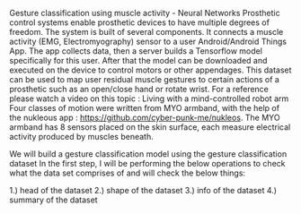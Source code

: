 Gesture classification using muscle activity - Neural Networks
Prosthetic control systems enable prosthetic devices to have multiple degrees of freedom. The system is built of several components. It connects a muscle activity (EMG, Electromyography) sensor to a user Android/Android Things App. The app collects data, then a server builds a Tensorflow model specifically for this user. After that the model can be downloaded and executed on the device to control motors or other appendages.
This dataset can be used to map user residual muscle gestures to certain actions of a prosthetic such as an open/close hand or rotate wrist.
For a reference please watch a video on this topic : Living with a mind-controlled robot arm
Four classes of motion were written from MYO armband,
with the help of the nukleous app : https://github.com/cyber-punk-me/nukleos.
The MYO armband has 8 sensors placed on the skin surface, each measure electrical activity produced by muscles beneath.

We will build a gesture classification model using the gesture classification dataset
In the first step, I will be performing the below operations to check what the data set comprises of and will check the below things:

1.) head of the dataset
2.) shape of the dataset
3.) info of the dataset
4.) summary of the dataset
